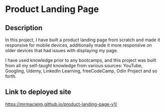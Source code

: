 # Product Landing Page

## Description

In this project, I have built a product landing page from scratch and made it responsive for mobile devices, additionally made it more responsive on older devices that had issues with displaying my page.

I have used knowledge prior to any bootcamps, and this project was built from all my self-taught knowledge from various sources: YouTube, Googling, Udemy, LinkedIn Learning, freeCodeCamp, Odin Project and so forth.

## Link to deployed site

https://mrmaciejm.github.io/product-landing-page-v1/
